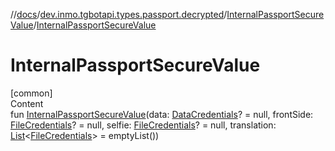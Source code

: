 //[docs](../../../index.md)/[dev.inmo.tgbotapi.types.passport.decrypted](../index.md)/[InternalPassportSecureValue](index.md)/[InternalPassportSecureValue](-internal-passport-secure-value.md)



# InternalPassportSecureValue  
[common]  
Content  
fun [InternalPassportSecureValue](-internal-passport-secure-value.md)(data: [DataCredentials](../../dev.inmo.tgbotapi.types.passport.credentials/-data-credentials/index.md)? = null, frontSide: [FileCredentials](../../dev.inmo.tgbotapi.types.passport.credentials/-file-credentials/index.md)? = null, selfie: [FileCredentials](../../dev.inmo.tgbotapi.types.passport.credentials/-file-credentials/index.md)? = null, translation: [List](https://kotlinlang.org/api/latest/jvm/stdlib/kotlin.collections/-list/index.html)<[FileCredentials](../../dev.inmo.tgbotapi.types.passport.credentials/-file-credentials/index.md)> = emptyList())  



